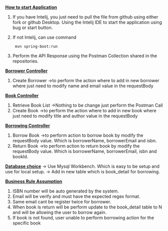 <ins>**How to start Application**</ins>
1. If you have Intelij, you just need to pull the file from github using either fork or github Desktop. Using the Intelij IDE to start the application using bug or start button.
2. If not Intelij, can use command
   
   ```      
    mvn spring-boot:run
   ```

4. Perform the API Response using the Postman Collection shared in the repositories.

<ins>**Borrower Controller**</ins>
1. Create Borrower
   ->to perform the action where to add in new borrower where just need to modify name and email value in the requestBody
   
<ins>**Book Controller**</ins>
1. Retrieve Book List
   ->Nothing to be change just perform the Postman Call
2. Create Book
   ->to perform the action where to add in new book where just need to modify title and author value in the requestBody
   
<ins>**Borrowing Controller**</ins>
1. Borrow Book
   ->to perform action to borrow book by modify the requestBody value. Which is borrowerName, borrowerEmail and isbn.
2. Return Book
   ->to perform action to return book by modify the requestBody value. Which is borrowerName, borrowerEmail, isbn and bookId.

<ins>**Database choice**</ins>
-> Use Mysql Workbench. Which is easy to be setup and use for local setup.
-> Add in new table which is book_detail for borrowing.

<ins>**Business Rule Assumption**</ins>
1. ISBN number will be auto generated by the system.
2. Email will be verify and must have the expected regex format.
3. Same email cant be register twice for borrower.
4. When book is return will be perform update to the book_detail table to N and will be allowing the user to borrow again.
5. If book is not found, user unable to perform borrowing action for the specific book
